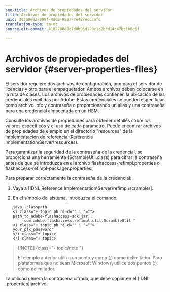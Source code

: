 ```yaml
---
seo-title: Archivos de propiedades del servidor
title: Archivos de propiedades del servidor
uuid: 3d3a0ee3-009f-4d62-9587-7e487ecdcafd
translation-type: tm+mt
source-git-commit: 4102780d0c7d0b96d120c1c2b3d14c47bc1b0e6f

---
```



# Archivos de propiedades del servidor {#server-properties-files}

El servidor requiere dos archivos de configuración, uno para el servidor de licencias y otro para el empaquetador. Ambos archivos deben colocarse en la ruta de clases. Los archivos de propiedades contienen la ubicación de las credenciales emitidas por Adobe. Estas credenciales se pueden especificar como archivo .pfx y contraseña o proporcionando un alias y una contraseña para una credencial almacenada en un HSM.

Consulte los archivos de propiedades para obtener detalles sobre los valores específicos y el uso de cada parámetro. Puede encontrar archivos de propiedades de ejemplo en el directorio &quot;resources&quot; de la implementación de referencia (Referencia Implementation\Server\resources).

Para garantizar la seguridad de la contraseña de la credencial, se proporciona una herramienta (ScrambleUtil.class) para cifrar la contraseña antes de que se introduzca en el archivo flashaccess-refimpl.properties o flashaccess-refimpl-packager.properties.

Para preparar correctamente la contraseña de la credencial:

1. Vaya a [!DNL Reference Implementation\Server\refimpl\scrambler].
1. En el símbolo del sistema, introduzca el comando:

   ```
   java -classpath  
   <i class="+ topic ph hi-d="" i "="">
   path_to_adobe-flashaccess-sdk.jar.; 
        com.adobe.flashaccess.refimpl.util.ScrambleUtil " 
   <i class="+ topic ph hi-d="" i "="">
   your_pfx_password" 
   </i class="+ topic> 
   </i class="+ topic>
   ```

>[!NOTE] {class=&quot;- topic/note &quot;}
>
>El ejemplo anterior utiliza un punto y coma (;) como delimitador. Para plataformas que no sean Microsoft Windows, utilice dos puntos (:) como delimitador.

La utilidad genera la contraseña cifrada, que debe copiar en el [!DNL .properties] archivo.
